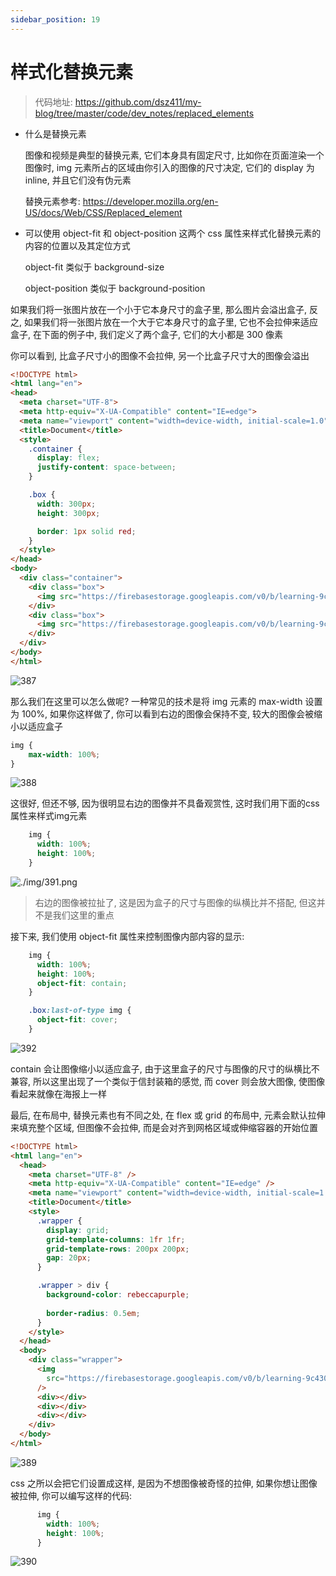 ```yaml
---
sidebar_position: 19
---
```


# 样式化替换元素

> 代码地址: https://github.com/dsz411/my-blog/tree/master/code/dev_notes/replaced_elements

- 什么是替换元素
  
  图像和视频是典型的替换元素, 它们本身具有固定尺寸, 比如你在页面渲染一个图像时, img 元素所占的区域由你引入的图像的尺寸决定, 它们的 display 为 inline, 并且它们没有伪元素
  
  替换元素参考: https://developer.mozilla.org/en-US/docs/Web/CSS/Replaced_element
  
- 可以使用 object-fit 和 object-position 这两个 css 属性来样式化替换元素的内容的位置以及其定位方式

  object-fit 类似于 background-size

  object-position 类似于 background-position

如果我们将一张图片放在一个小于它本身尺寸的盒子里, 那么图片会溢出盒子, 反之, 如果我们将一张图片放在一个大于它本身尺寸的盒子里, 它也不会拉伸来适应盒子, 在下面的例子中, 我们定义了两个盒子, 它们的大小都是 300 像素

你可以看到, 比盒子尺寸小的图像不会拉伸, 另一个比盒子尺寸大的图像会溢出

```html
<!DOCTYPE html>
<html lang="en">
<head>
  <meta charset="UTF-8">
  <meta http-equiv="X-UA-Compatible" content="IE=edge">
  <meta name="viewport" content="width=device-width, initial-scale=1.0">
  <title>Document</title>
  <style>
    .container {
      display: flex;
      justify-content: space-between;
    }

    .box {
      width: 300px;
      height: 300px;

      border: 1px solid red;
    }
  </style>
</head>
<body>
  <div class="container">
    <div class="box">
      <img src="https://firebasestorage.googleapis.com/v0/b/learning-9c430.appspot.com/o/test-images%2Fbird_360x541.jpg?alt=media&token=beb97b61-57f0-4ed3-8eca-ecddf7b95ed3" alt="">
    </div>
    <div class="box">
      <img src="https://firebasestorage.googleapis.com/v0/b/learning-9c430.appspot.com/o/test-images%2Fbird_65x101.jpg?alt=media&token=f744d35b-01de-480d-b186-9ec5f0c93109" alt="">
    </div>
  </div>
</body>
</html>
```

![387](./img/387.png)

那么我们在这里可以怎么做呢? 一种常见的技术是将 img 元素的 max-width 设置为 100%, 如果你这样做了, 你可以看到右边的图像会保持不变, 较大的图像会被缩小以适应盒子

```css
img {
	max-width: 100%;
}
```

![388](./img/388.png)

这很好, 但还不够, 因为很明显右边的图像并不具备观赏性, 这时我们用下面的css属性来样式img元素

```css
    img {
      width: 100%;
      height: 100%;
    }
```

![./img/391.png](./img/391.png)

> 右边的图像被拉扯了, 这是因为盒子的尺寸与图像的纵横比并不搭配, 但这并不是我们这里的重点

接下来, 我们使用 object-fit 属性来控制图像内部内容的显示:

```css
    img {
      width: 100%;
      height: 100%;
      object-fit: contain;
    }

    .box:last-of-type img {
      object-fit: cover;
    }
```

![392](./img/392.png)

contain 会让图像缩小以适应盒子, 由于这里盒子的尺寸与图像的尺寸的纵横比不兼容, 所以这里出现了一个类似于信封装箱的感觉, 而 cover 则会放大图像, 使图像看起来就像在海报上一样

最后, 在布局中, 替换元素也有不同之处, 在 flex 或 grid 的布局中, 元素会默认拉伸来填充整个区域, 但图像不会拉伸, 而是会对齐到网格区域或伸缩容器的开始位置

```html
<!DOCTYPE html>
<html lang="en">
  <head>
    <meta charset="UTF-8" />
    <meta http-equiv="X-UA-Compatible" content="IE=edge" />
    <meta name="viewport" content="width=device-width, initial-scale=1.0" />
    <title>Document</title>
    <style>
      .wrapper {
        display: grid;
        grid-template-columns: 1fr 1fr;
        grid-template-rows: 200px 200px;
        gap: 20px;
      }

      .wrapper > div {
        background-color: rebeccapurple;
        
        border-radius: 0.5em;
      }
    </style>
  </head>
  <body>
    <div class="wrapper">
      <img
        src="https://firebasestorage.googleapis.com/v0/b/learning-9c430.appspot.com/o/test-images%2Fbird_65x101.jpg?alt=media&token=f744d35b-01de-480d-b186-9ec5f0c93109"
      />
      <div></div>
      <div></div>
      <div></div>
    </div>
  </body>
</html>
```

![389](./img/389.png)

css 之所以会把它们设置成这样, 是因为不想图像被奇怪的拉伸, 如果你想让图像被拉伸, 你可以编写这样的代码:

```css
      img {
        width: 100%;
        height: 100%;
      }
```

![390](./img/390.png)
